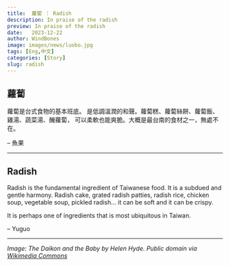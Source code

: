 ```yaml
---
title:  蘿蔔 ｜ Radish
description: In praise of the radish
preview: In praise of the radish
date:   2023-12-22
author: WindBones
image: images/news/luobo.jpg
tags: [Eng,中文]
categories: [Story]
slug: radish
---
```



## 蘿蔔
蘿蔔是台式食物的基本班底。 是低調溫潤的和聲。蘿蔔糕、蘿蔔絲餅、蘿蔔飯、雞湯、蔬菜湯、醃蘿蔔， 可以柔軟也能爽脆。大概是最台南的食材之一，無處不在。

– 魚果

--- 

## Radish

Radish is the fundamental ingredient of Taiwanese food. It is a subdued and gentle harmony. Radish cake, grated radish patties, radish rice, chicken soup, vegetable soup, pickled radish... it can be soft and it can be crispy.

It is perhaps one of ingredients that is most ubiquitous in Taiwan.

– Yuguo 

--- 

*Image: The Daikon and the Baby by Helen Hyde. Public domain via [Wikimedia Commons](https://commons.wikimedia.org/wiki/File:The_daikon_and_the_baby_-_Helen_Hyde.jpg.)*